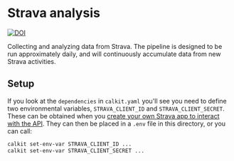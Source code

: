 # Strava analysis

[![DOI](https://zenodo.org/badge/DOI/10.5072/zenodo.166284.svg)](https://handle.stage.datacite.org/10.5072/zenodo.166284)

Collecting and analyzing data from Strava.
The pipeline is designed to be run approximately daily,
and will continuously accumulate data from new Strava activities.

## Setup

If you look at the `dependencies` in `calkit.yaml` you'll see you need to
define two environmental variables,
`STRAVA_CLIENT_ID` and `STRAVA_CLIENT_SECRET`.
These can be obtained when you 
[create your own Strava app to interact with the API](https://www.strava.com/settings/api).
They can then be placed in a `.env` file in this directory,
or you can call:

```sh
calkit set-env-var STRAVA_CLIENT_ID ...
calkit set-env-var STRAVA_CLIENT_SECRET ...
```
